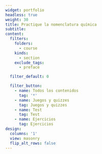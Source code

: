 ```yaml
---
widget: portfolio
headless: true
weight: 30
title: Practique la nomenclatura química
subtitle:
content:
  filters:
    folders:
      - course
    kinds:
      - section
    exclude_tags:
      - preface

  filter_default: 0

  filter_button:
    - name: Todos los contenidos
      tag: '*'
    - name: Juegos y quizzes
      tag: Juegos y quizzes
    - name: Test
      tag: Test
    - name: Ejercicios
      tag: Ejercicios
design:
  columns: '1'
  view: masonry
  flip_alt_rows: false
---
```

